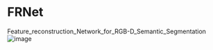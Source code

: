 # FRNet
Feature_reconstruction_Network_for_RGB-D_Semantic_Segmentation
![image](main/imags/主框架.png)
